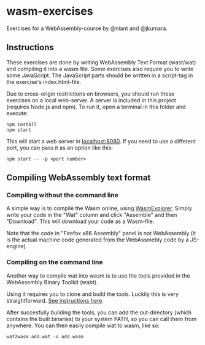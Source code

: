 # wasm-exercises

Exercises for a WebAssembly-course by @niant and @jkumara.

## Instructions

These exercises are done by writing WebAssembly Text Format (wast/wat) and compiling it into a wasm file. Some exercises also require you to write some JavaScript. The JavaScript parts should be written in a script-tag in the exercise's index.html-file.

Due to cross-origin restrictions on browsers, you should run these exercises on a local web-server. A server is included in this project (requires Node.js and npm). To run it, open a terminal in this folder and execute:

```
npm install
npm start
```

This will start a web server in [localhost:8080](http://127.0.0.1:8080/). If you need to use a different port, you can pass it as an option like this:

```
npm start -- -p <port number>
```

## Compiling WebAssembly text format

### Compiling without the command line

A simple way is to compile the Wasm online, using [WasmExplorer](https://mbebenita.github.io/WasmExplorer/). Simply write your code in the "Wat" column and click "Assemble" and then "Download". This will download your code as a Wasm-file.

Note that the code in "Firefox x86 Assembly" panel is not WebAssembly (it is the actual machine code generated from the WebAssmebly code by a JS-engine).

### Compiling on the command line

Another way to compile wat into wasm is to use the tools provided in the WebAssembly Binary Toolkit (wabt). 

Using it requires you to clone and build the tools. Luckily this is very straightforward. [See instructions here](https://github.com/WebAssembly/wabt).

After succesfully building the tools, you can add the out-directory (which contains the built binaries) to your system PATH, so you can call them from anywhere. You can then easily compile wat to wasm, like so:

```
wat2wasm add.wat -o add.wasm
```